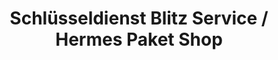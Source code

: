 ---
title: "Schlüsseldienst Blitz Service / Hermes Paket Shop"
url: /gottmadingen/schluesseldienst-blitz-service-hermes-paket-shop/
shop: Schuhe
---